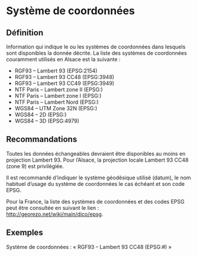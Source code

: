 
<!-- Begin @dataReferenceSystems.md -->

# Système de coordonnées
## Définition
Information qui indique le ou les systèmes de coordonnées dans lesquels sont disponibles la donnée décrite.
La liste des systèmes de coordonnées couramment utilisés en Alsace est la suivante :
- RGF93 – Lambert 93 (EPSG:2154)
- RGF93 – Lambert 93 CC48 (EPSG:3948)
- RGF93 – Lambert 93 CC49 (EPSG:3949)
- NTF Paris – Lambert zone II (EPSG:)
- NTF Paris – Lambert zone I (EPSG:)
- NTF Paris – Lambert Nord (EPSG:)
- WGS84 – UTM Zone 32N (EPSG:)
- WGS84 – 2D (EPSG:)
- WGS84 – 3D (EPSG:4979)

## Recommandations
Toutes les données échangeables devraient être disponibles au moins en projection Lambert 93. Pour l’Alsace, la projection locale Lambert 93 CC48 (zone 9) est privilégiée.

Il est recommandé d’indiquer le système géodésique utilisé (datum), le nom habituel d’usage du système de coordonnées le cas échéant et son code EPSG.

Pour la France, la liste des systèmes de coordonnées et des codes EPSG peut être consultée en suivant le lien : http://georezo.net/wiki/main/dico/epsg.

## Exemples
Système de coordonnées : « RGF93 – Lambert 93 CC48 (EPSG:#) »

<!-- End @dataReferenceSystems.md -->

